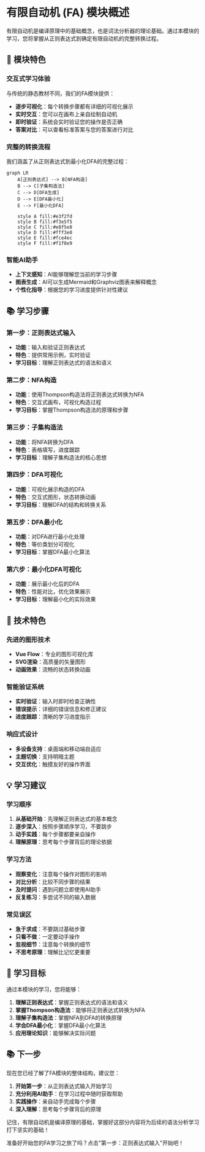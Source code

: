 # 有限自动机 (FA) 模块概述

有限自动机是编译原理中的基础概念，也是词法分析器的理论基础。通过本模块的学习，您将掌握从正则表达式到确定有限自动机的完整转换过程。

## 🎯 模块特色

### 交互式学习体验
与传统的静态教材不同，我们的FA模块提供：

- **逐步可视化**：每个转换步骤都有详细的可视化展示
- **实时交互**：您可以在画布上亲自绘制自动机
- **即时验证**：系统会实时验证您的操作是否正确
- **答案对比**：可以查看标准答案与您的答案进行对比

### 完整的转换流程
我们涵盖了从正则表达式到最小化DFA的完整过程：

```mermaid
graph LR
    A[正则表达式] --> B[NFA构造]
    B --> C[子集构造法]
    C --> D[DFA生成]
    D --> E[DFA最小化]
    E --> F[最小化DFA]
    
    style A fill:#e3f2fd
    style B fill:#f3e5f5
    style C fill:#e8f5e8
    style D fill:#fff3e0
    style E fill:#fce4ec
    style F fill:#f1f8e9
```

### 智能AI助手
- **上下文感知**：AI能够理解您当前的学习步骤
- **图表生成**：AI可以生成Mermaid和Graphviz图表来解释概念
- **个性化指导**：根据您的学习进度提供针对性建议

## 📚 学习步骤

### 第一步：正则表达式输入
- **功能**：输入和验证正则表达式
- **特色**：提供常用示例，实时验证
- **学习目标**：理解正则表达式的语法和语义

### 第二步：NFA构造
- **功能**：使用Thompson构造法将正则表达式转换为NFA
- **特色**：交互式画布，可视化构造过程
- **学习目标**：掌握Thompson构造法的原理和步骤

### 第三步：子集构造法
- **功能**：将NFA转换为DFA
- **特色**：表格填写，进度跟踪
- **学习目标**：理解子集构造法的核心思想

### 第四步：DFA可视化
- **功能**：可视化展示构造的DFA
- **特色**：交互式图形，状态转换动画
- **学习目标**：理解DFA的结构和转换关系

### 第五步：DFA最小化
- **功能**：对DFA进行最小化处理
- **特色**：等价类划分可视化
- **学习目标**：掌握DFA最小化算法

### 第六步：最小化DFA可视化
- **功能**：展示最小化后的DFA
- **特色**：性能对比，优化效果展示
- **学习目标**：理解最小化的实际效果

## 🔧 技术特色

### 先进的图形技术
- **Vue Flow**：专业的图形可视化库
- **SVG渲染**：高质量的矢量图形
- **动画效果**：流畅的状态转换动画

### 智能验证系统
- **实时验证**：输入时即时检查正确性
- **错误提示**：详细的错误信息和修正建议
- **进度跟踪**：清晰的学习进度指示

### 响应式设计
- **多设备支持**：桌面端和移动端自适应
- **主题切换**：支持明暗主题
- **交互优化**：触摸友好的操作界面

## 💡 学习建议

### 学习顺序
1. **从基础开始**：先理解正则表达式的基本概念
2. **逐步深入**：按照步骤顺序学习，不要跳步
3. **动手实践**：每个步骤都要亲自操作
4. **理解原理**：思考每个步骤背后的理论依据

### 学习方法
- **观察变化**：注意每个操作对图形的影响
- **对比分析**：比较不同步骤的结果
- **及时提问**：遇到问题立即使用AI助手
- **反复练习**：多尝试不同的输入数据

### 常见误区
- **急于求成**：不要跳过基础步骤
- **只看不做**：一定要动手操作
- **忽视细节**：注意每个转换的细节
- **不思考原理**：理解比记忆更重要

## 🎯 学习目标

通过本模块的学习，您将能够：

1. **理解正则表达式**：掌握正则表达式的语法和语义
2. **掌握Thompson构造法**：能够将正则表达式转换为NFA
3. **理解子集构造法**：掌握NFA到DFA的转换原理
4. **学会DFA最小化**：掌握DFA最小化算法
5. **应用理论知识**：能够解决实际问题

## 📚 下一步

现在您已经了解了FA模块的整体结构，建议您：

1. **开始第一步**：从正则表达式输入开始学习
2. **充分利用AI助手**：在学习过程中随时获取帮助
3. **实践操作**：亲自动手完成每个步骤
4. **深入理解**：思考每个步骤背后的原理

记住，有限自动机是编译原理的基础，掌握好这部分内容将为后续的语法分析学习打下坚实的基础！

准备好开始您的FA学习之旅了吗？点击"第一步：正则表达式输入"开始吧！ 